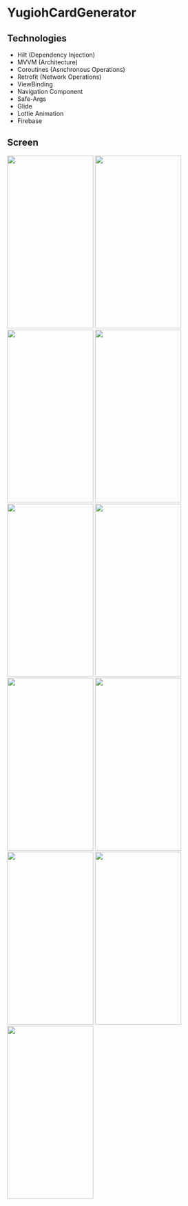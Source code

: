 # YugiohCardGenerator

## Technologies
- Hilt (Dependency Injection)
- MVVM (Architecture)
- Coroutines (Asnchronous Operations)
- Retrofit (Network Operations)
- ViewBinding
- Navigation Component
- Safe-Args
- Glide
- Lottie Animation
- Firebase
## Screen
<img src = "https://user-images.githubusercontent.com/109890557/212877416-2e277ee6-8864-4dc2-98d7-305a05d89dd9.png" width="200" height="400"/>
<img src = "https://user-images.githubusercontent.com/109890557/212877730-5522ffcb-5752-4cb5-97d6-f65fdd6ace8f.png" width="200" height="400"/>
<img src = "https://user-images.githubusercontent.com/109890557/212877818-ba374782-c516-46ea-b791-b3fb94bcfc5c.png" width="200" height="400"/>
<img src = "https://user-images.githubusercontent.com/109890557/212877903-a870c280-0696-4cbb-9f9f-05be31cfb44f.png" width="200" height="400"/>
<img src = "https://user-images.githubusercontent.com/109890557/212878015-84a9f58c-59c1-45ed-9c2f-b0ec8bc18466.png" width="200" height="400"/>
<img src = "https://user-images.githubusercontent.com/109890557/212878109-2bf0a9dd-f311-4749-a7b7-301811b5b62b.png" width="200" height="400"/>
<img src = "https://user-images.githubusercontent.com/109890557/212878199-4fba5ea0-47a8-4e38-96a0-bc045475b932.png" width="200" height="400"/>
<img src = "https://user-images.githubusercontent.com/109890557/212878470-3cd23cd9-4db5-486b-9188-271518d39951.png" width="200" height="400"/>
<img src = "https://user-images.githubusercontent.com/109890557/212878745-07ff96d4-21af-4902-ab96-8e7a18d10b05.png" width="200" height="400"/>
<img src = "https://user-images.githubusercontent.com/109890557/212878845-e2c12094-05ef-4a8f-9faa-eaefeef3a771.png" width="200" height="400"/>
<img src = "https://user-images.githubusercontent.com/109890557/212878922-19b6ca81-fd1e-4fb4-ae49-6113b18ffbd4.png" width="200" height="400"/>

